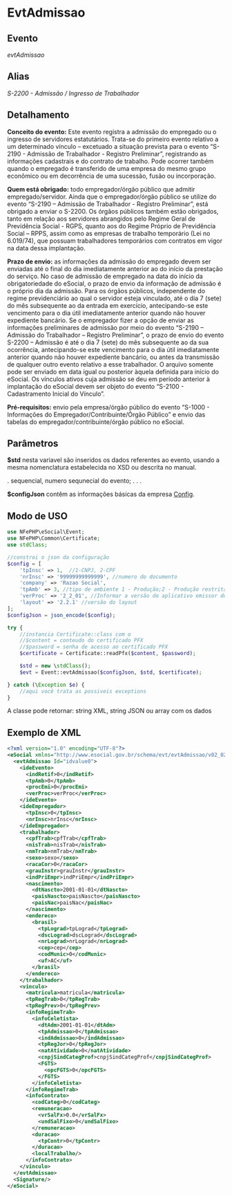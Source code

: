 # EvtAdmissao

## Evento
 *evtAdmissao*

## Alias
 *S-2200 - Admissão / Ingresso de Trabalhador*

## Detalhamento

**Conceito do evento:** Este evento registra a admissão do empregado ou o ingresso 
de servidores estatutários. Trata-se do primeiro evento relativo a um determinado 
vínculo – excetuado a situação prevista para o evento “S-2190 - Admissão de 
Trabalhador - Registro Preliminar”, registrando as informações cadastrais e do 
contrato de trabalho. Pode ocorrer também quando o empregado é transferido 
de uma empresa do mesmo grupo econômico ou em decorrência de uma sucessão, 
fusão ou incorporação.

**Quem está obrigado:** todo empregador/órgão público que admitir empregado/servidor. 
Ainda que o empregador/órgão público se utilize do evento “S-2190 – Admissão de 
Trabalhador - Registro Preliminar”, está obrigado a enviar o S-2200. 
Os órgãos públicos também estão obrigados, tanto em relação aos servidores 
abrangidos pelo Regime Geral de Previdência Social - RGPS, quanto aos do
Regime Próprio de Previdência Social – RPPS, assim como as empresas de trabalho 
temporário (Lei no 6.019/74), que possuam trabalhadores temporários com 
contratos em vigor na data dessa implantação.

**Prazo de envio:** as informações da admissão do empregado devem ser enviadas 
até o final do dia imediatamente anterior ao do início da prestação do serviço. 
No caso de admissão de empregado na data do início da obrigatoriedade do eSocial, 
o prazo de envio da informação de admissão é o próprio dia da admissão. 
Para os órgãos públicos, independente do regime previdenciário ao qual o 
servidor esteja vinculado, até o dia 7 (sete) do mês subsequente ao da entrada 
em exercício, antecipando-se este vencimento para o dia útil imediatamente 
anterior quando não houver expediente bancário.
Se o empregador fizer a opção de enviar as informações preliminares de admissão 
por meio do evento “S-2190 – Admissão do Trabalhador – Registro Preliminar”, 
o prazo de envio do evento S-2200 – Admissão é até o dia 7 (sete) do mês 
subsequente ao da sua ocorrência, antecipando-se este vencimento para o dia útil 
imediatamente anterior quando não houver expediente bancário, ou antes da 
transmissão de qualquer outro evento relativo a esse trabalhador.
O arquivo somente pode ser enviado em data igual ou posterior àquela definida 
para início do eSocial. Os vínculos ativos cuja admissão se deu em período 
anterior à implantação do eSocial devem ser objeto do evento “S-2100 - 
Cadastramento Inicial do Vínculo”. 

**Pré-requisitos:** envio pela empresa/órgão público do evento “S-1000 - 
Informações do Empregador/Contribuinte/Órgão Público” e envio das tabelas do 
empregador/contribuinte/órgão público no eSocial.

## Parâmetros
**$std** nesta variavel são inseridos os dados referentes ao evento, usando a mesma nomenclatura estabelecida no XSD ou descrita no manual.

. sequencial, numero sequnecial do evento;
. 
. 
. 

**$configJson** contêm as informações básicas da empresa [Config](Config.md).

## Modo de USO

```php
use NFePHP\eSocial\Event;
use NFePHP\Common\Certificate;
use stdClass;

//constroi o json da configuração
$config = [
    'tpInsc' => 1,  //1-CNPJ, 2-CPF
    'nrInsc' => '99999999999999', //numero do documento
    'company' => 'Razao Social',
    'tpAmb' => 3, //tipo de ambiente 1 - Produção;2 - Produção restrita - dados reais;3 - Produção restrita - dados fictícios.
    'verProc' => '2_2_01', //Informar a versão do aplicativo emissor do evento.
    'layout' => '2.2.1' //versão do layout
];
$configJson = json_encode($config);

try {
    //instancia Certificate::class com o 
    //$content = conteudo do certificado PFX
    //$password = senha de acesso ao certificado PFX
    $certificate = Certificate::readPfx($content, $password);

    $std = new \stdClass();
    $evt = Event::evtAdmissao($configJson, $std, $certificate);

} catch (\Exception $e) {
    //aqui você trata as possiveis exceptions
}
```

A classe pode retornar: string XML, string JSON ou array com os dados

## Exemplo de XML

```xml
<?xml version="1.0" encoding="UTF-8"?>
<eSocial xmlns="http://www.esocial.gov.br/schema/evt/evtAdmissao/v02_02_01" xmlns:xsi="http://www.w3.org/2001/XMLSchema-instance" xsi:schemaLocation="http://www.esocial.gov.br/schema/evt/evtAdmissao/v02_02_01 ../schemes/evtAdmissao.xsd ">
  <evtAdmissao Id="idvalue0">
    <ideEvento>
      <indRetif>0</indRetif>
      <tpAmb>0</tpAmb>
      <procEmi>0</procEmi>
      <verProc>verProc</verProc>
    </ideEvento>
    <ideEmpregador>
      <tpInsc>0</tpInsc>
      <nrInsc>nrInsc</nrInsc>
    </ideEmpregador>
    <trabalhador>
      <cpfTrab>cpfTrab</cpfTrab>
      <nisTrab>nisTrab</nisTrab>
      <nmTrab>nmTrab</nmTrab>
      <sexo>sexo</sexo>
      <racaCor>0</racaCor>
      <grauInstr>grauInstr</grauInstr>
      <indPriEmpr>indPriEmpr</indPriEmpr>
      <nascimento>
        <dtNascto>2001-01-01</dtNascto>
        <paisNascto>paisNascto</paisNascto>
        <paisNac>paisNac</paisNac>
      </nascimento>
      <endereco>
        <brasil>
          <tpLograd>tpLograd</tpLograd>
          <dscLograd>dscLograd</dscLograd>
          <nrLograd>nrLograd</nrLograd>
          <cep>cep</cep>
          <codMunic>0</codMunic>
          <uf>AC</uf>
        </brasil>
      </endereco>
    </trabalhador>
    <vinculo>
      <matricula>matricula</matricula>
      <tpRegTrab>0</tpRegTrab>
      <tpRegPrev>0</tpRegPrev>
      <infoRegimeTrab>
        <infoCeletista>
          <dtAdm>2001-01-01</dtAdm>
          <tpAdmissao>0</tpAdmissao>
          <indAdmissao>0</indAdmissao>
          <tpRegJor>0</tpRegJor>
          <natAtividade>0</natAtividade>
          <cnpjSindCategProf>cnpjSindCategProf</cnpjSindCategProf>
          <FGTS>
            <opcFGTS>0</opcFGTS>
          </FGTS>
        </infoCeletista>
      </infoRegimeTrab>
      <infoContrato>
        <codCateg>0</codCateg>
        <remuneracao>
          <vrSalFx>0.0</vrSalFx>
          <undSalFixo>0</undSalFixo>
        </remuneracao>
        <duracao>
          <tpContr>0</tpContr>
        </duracao>
        <localTrabalho/>
      </infoContrato>
    </vinculo>
  </evtAdmissao>
  <Signature/>
</eSocial>

```
